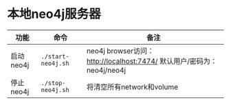 # 本地neo4j服务器

|功能| 命令                 | 备注                                                                                    |
| --- |--------------------|---------------------------------------------------------------------------------------|
|启动neo4j| `./start-neo4j.sh` | neo4j browser访问：[http://localhost:7474/](http://localhost:7474/) 默认用户/密码为：neo4j/neo4j |
|停止neo4j| `./stop-neo4j.sh`  | 将清空所有network和volume                                                                   |

